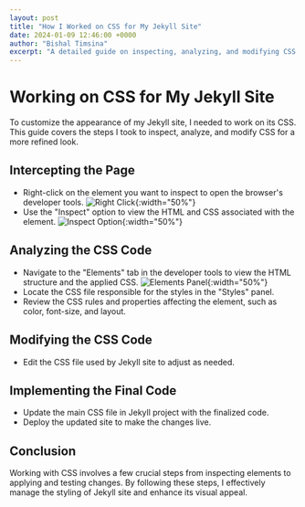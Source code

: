 ```yaml
---
layout: post
title: "How I Worked on CSS for My Jekyll Site"
date: 2024-01-09 12:46:00 +0000
author: "Bishal Timsina"
excerpt: "A detailed guide on inspecting, analyzing, and modifying CSS for a Jekyll site."
---
```


# Working on CSS for My Jekyll Site

To customize the appearance of my Jekyll site, I needed to work on its CSS. This guide covers the steps I took to inspect, analyze, and modify CSS for a more refined look. 

## Intercepting the Page

* Right-click on the element you want to inspect to open the browser's developer tools.
![Right Click](https://drive.google.com/file/d/1FXq42KgKgX-IcgAUMCASbO-zL2tgM07T/view?usp=drive_link){:width="50%"}
* Use the "Inspect" option to view the HTML and CSS associated with the element.
![Inspect Option](https://developer.chrome.com/static/docs/devtools/open/image/the-inspect-option-a-dro-e98bce489fabb_960.png){:width="50%"}

## Analyzing the CSS Code

* Navigate to the "Elements" tab in the developer tools to view the HTML structure and the applied CSS.
![Elements Panel](https://developer.chrome.com/static/docs/devtools/open/image/the-elements-panel-inspe-6e5ff3c13f7a3_960.png){:width="50%"}
* Locate the CSS file responsible for the styles in the "Styles" panel.
* Review the CSS rules and properties affecting the element, such as color, font-size, and layout.

## Modifying the CSS Code

* Edit the CSS file used by Jekyll site to adjust as needed.

## Implementing the Final Code

* Update the main CSS file in Jekyll project with the finalized code.
* Deploy the updated site to make the changes live.

## Conclusion

Working with CSS involves a few crucial steps from inspecting elements to applying and testing changes. By following these steps, I effectively manage the styling of Jekyll site and enhance its visual appeal.
